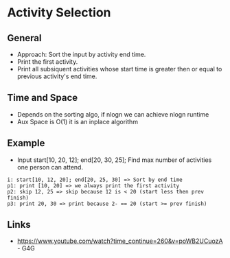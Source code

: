 # Activity Selection

## General

* Approach: Sort the input by activity end time.  
* Print the first activity.  
* Print all subsiquent activities whose start time is greater then or equal to previous
  activity's end time.

## Time and Space
* Depends on the sorting algo, if nlogn we can achieve nlogn runtime
* Aux Space is O(1) it is an inplace algorithm

## Example
* Input start[10, 20, 12]; end[20, 30, 25];  Find max number of activities one person can attend.
```
i: start[10, 12, 20]; end[20, 25, 30] => Sort by end time
p1: print [10, 20] => we always print the first activity
p2: skip 12, 25 => skip because 12 is < 20 (start less then prev finish)
p3: print 20, 30 => print because 2- == 20 (start >= prev finish)
```

## Links
* https://www.youtube.com/watch?time_continue=260&v=poWB2UCuozA - G4G